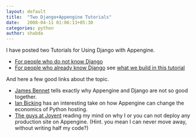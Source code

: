 ```yaml
---
layout: default
title:  "Two Django+Appengine Tutorials"
date:   2008-04-11 01:06:13+05:30
categories: python
author: shabda
---
```

I have posted two Tutorials for Using Django with Appengine.

- [For people who do not know Django](http://www.agiliq.com/dumps/django/docs.html)
- [For people who already know Django](http://www.agiliq.com/dumps/appengine/doc.html)  see [what we build in this tutorial](http://blogango.appspot.com/)

And here a few good links about the topic.

- [James Bennet](http://www.b-list.org/weblog/2008/apr/08/batteries-sold-separately/) tells exactly why Appengine and Django are not so good together.
- [Ian Bicking](http://blog.ianbicking.org/2008/04/09/app-engine-commodity-vs-proprietary/) has an interesting take on how Appengine can change the economics of Python hosting.
- [The guys at Joyent](http://www.joyeur.com/2008/04/08/let-my-people-have-root) reading my mind on why I or you can not deploy any production site on Appengine. (Hint. you mean I can never move away, without writing half my code?)

